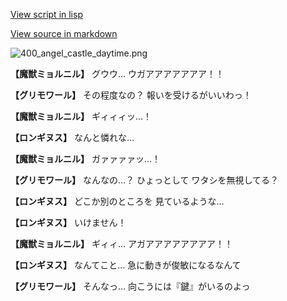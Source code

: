[View script in lisp](../scripts/100503053.txt)

[View source in markdown](100503053.md)

![400_angel_castle_daytime.png](../images/backgrounds/400_angel_castle_daytime.png)

**【魔獣ミョルニル】**
グウウ…
ウガアアアアアアア！！

**【グリモワール】**
その程度なの？
報いを受けるがいいわっ！

**【魔獣ミョルニル】**
ギィィィッ…！

**【ロンギヌス】**
なんと憐れな…

**【魔獣ミョルニル】**
ガァァァァッ…！

**【グリモワール】**
なんなの…？
ひょっとして
ワタシを無視してる？

**【ロンギヌス】**
どこか別のところを
見ているような…

**【ロンギヌス】**
いけません！

**【魔獣ミョルニル】**
ギィィ…
アガアアアアアアアア！！

**【ロンギヌス】**
なんてこと…
急に動きが俊敏になるなんて

**【グリモワール】**
そんなっ…
向こうには『鍵』がいるのよっ
